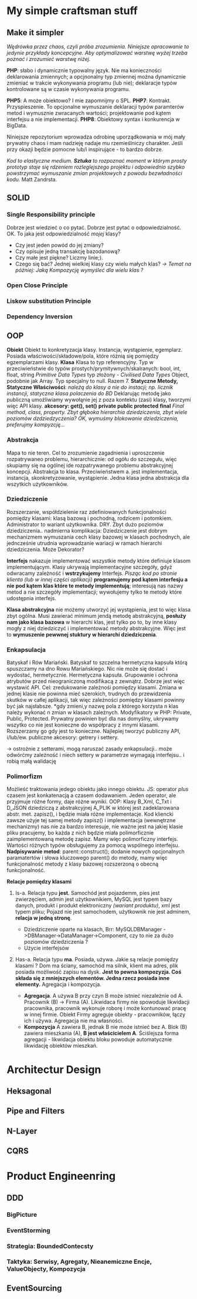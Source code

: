 # My simple craftsman stuff
## Make it simpler
*Wędrówka przez chaos, czyli próba zrozumienia.*
*Niniejsze opracowanie to jedynie przykłady koncepcyjne.*
*Aby optymalizować warstwę wyżej trzeba poznać i zrozumieć warstwę niżej.*

**PHP**: słabo i dynamicznie typowalny język. Nie ma konieczności deklarowania zmiennych; a opcjnonalny typ zmiennej można dynamicznie zmieniać w trakcie wykonywania programu (lub nie); deklaracje typów kontrolowane są w czasie wykonywania programu.

**PHP5**: A może obiektowo? I mie zapomnijmy o SPL.
**PHP7**: Kontrakt. Przyspieszenie. To opcjonalne wymuszanie deklaracji typów paramterów metod i wymusznie zwracanych wartości; projektowanie pod kątem interfejsu a nie implementacji.
**PHP8**: Obiektowy syntax i konkurencja w BigData.

Niniejsze repozytorium wprowadza odrobinę uporządkowania w mój mały prywatny chaos i mam nadzieję nadaje mu rzemieślniczy charakter. Jeśli przy okazji będzie pomocne lub/i inspirujące - to bardzo dobrze.

*Kod to elastyczne medium. **Sztuka** to rozpoznać moment w którym prosty prototyp staje się rdzeniem rozleglejszego projektu i odpowiednio szybko powstrzymać wymuszanie zmian projektowych z powodu bezwładności kodu.* Matt Zandrsta.

## SOLID
### Single Responsibility principle
Dobrze jest wiedzieć o co pytać.
Dobrze jest pytać o odpowiedzialność. OK. To jaka jest odpowiedzialność *mojej* klasy?
* Czy jest jeden powód do jej zmiany?
* Czy opisuje jedną transakcję bazodanową?
* Czy małe jest piękne? Liczmy linie;).
* Czego się bać? Jednej wielkiej klasy czy wielu małych klas? 
*→ Temat na później: Jaką Kompozycję wymyśleć dla wielu klas ?*

### Open Close Principle
### Liskow substitution Principle
### Dependency Inversion

## OOP
**Obiekt**
Obiekt to konkretyzacja klasy. Instancja, wystąpienie, egemplarz.
Posiada właściwości/składowe/pola, które różnią się pomiędzy egzemplarzami klasy.
**Klasa**
Klasa to typ referencyjny. 
Typ w przeciwieństwie do typów prostych/prymitywnych/skalranych: bool, int, float, string *Primitive Data Types* typ złożony - *Civilised Data Types* Object, podobnie jak Array. Typ specjalny to null. Razem 7.
**Statyczne Metody, Statyczne Właściwości**: *należą do klasy a nie do instacji; np. licznik instancji, statyczna klasa polaczenia do BD*
Deklarując metodę jako publiczną umożliwiamy wywołąnie jej z poza kontektu (zasi) klasy, tworzymi więc API klasy.
**akcesory: get(), set()**
**private public protected**
**final** *Final method, class, property. Zbyt głęboka hierarchia dziedziczenia, zbyt wiele poziomów dzdziedzyczenia?  OK, wymuśmy blokowanie dziedziczenia,  preferujmy kompyzcję...*
### Abstrakcja
Mapa to nie teren. Cel to zrozumienie zagadnienia i uproszczenie rozpatrywaneo problemu,  hierarchicznie: od ogółu do szczegułu, więc skupiamy się na ogólnej ide rozpatrywanego problemu abstrakcyjnej koncepcji.
Abstrakcja to klasa. Przeciwieństwem a. jest implementacja, instancja, skonkretyzowanie, wystąpienie. Jedna klasa jedna abstrakcja dla wszytkich użytkowników.

### Dziedziczenie
Rozszerzanie, współdzielenie raz zdefiniowanych funkcjonalności pomiędzy klasami: klasą bazową i pochodną, rodzicem i potomkiem. 
Administrator to wariant użytkownika. 
DRY. 
Zbyt dużo poziomów dziedziczenia.. nadmierna komplikacja:
Dziedziczenie jest dobrym mechanizmem wymuszania cech klasy bazowej w klasach pochodnych, ale jedncześnie utrudnia wprowadzanie wariacji w ramach hierarchi dziedziczenia. Może Dekorator?

**Interfejs** nakazuje implementować wszystkie metody które definiuje klasom implementującym. 
Klasy ukrywają implementacyjne szczegóły, gdyż odwracamy zależność i **wstrzykujemy** Interfejs. 
*Pisząc kod po stronie klienta (lub w innej części aplikacji)* **programujemy pod kątem interfesju a nie pod kątem klas które te metody implementują**; interesują nas nazwy metod a nie szczegóły implementacji; wywołujemy tylko te metody które udostępnia interfejs.

**Klasa abstrakcyjna** nie możemy utworzyć jej wystąpienia, jest to więc klasa zbyt ogólna. Musi zawierać minimum jendą metodę abstrakcyjną, **posłuży nam jako klasa bazowa** w hierarchi klas, jest tylko po to, by inne klasy mogły z niej dziedziczyć i implementować metody abstrakcyjne. Więc jest to **wymuszenie pewwnej stuktury w hierarchi dziedziczenia**.

### Enkapsulacja
Batyskaf i Rów Mariański. Batyskaf to szczelna hermetyczna kapsuła którą spuszczamy na dno Rowu Mariańskiego. Nic nie może się dostać i wydostać, hermetycznie. Hermetyczna kapsuła.
Grupowanie i ochrona atrybutów przed nieograniczoną modifikacą z zewnątrz. Dobrze jest więc wystawić API. Cel: zredukowanie zależnośi pomiędzy klasami. Zmiana w jednej klasie nie powinna mieć szerokich, trudnych do przewidzenia skutków w całlej aplikacji, tak więc zależności pomiędzy klasami powinny być jak najsłabsze.
*gdy zmieni,y nazwę pola z którego korzysta n klas należy wykonać n zmian w klasach zależnych. Modyfikatory w PHP: Private, Public, Protected.
Prywatny powinien być dla nas domyślny, ukrywamy wszytko co nie jest konieczne do współpracy z innymi klasami. Rozszerzamy go gdy jest to konieczne. Najlepiej tworzyć publiczny API, i/lub/ew. publiczne akcesory: getrery i settery. 

→ ostrożnie z setterami, mogą naruszać zasady enkapsulacji.. może odwórćmy zależność i niech settery w parametrze wymagają interfejsu.. i robią małą walidację

### Polimorfizm
Możlieść traktowania jedego obiektu jako innego obiektu. 
JS: operator *plus* czasem jest konkatenacją a czasem dodawaniem. Jeden operator, ale przyjmuje różne formy, daje różne wyniki.
OOP: Klasy B_Xml, C_Txt i D_JSON dziedziczą z abstrakcyjnej A_PLIK w której jest zadeklarowana abstr. met. zapisz(), i będzie miała różne implementacje. Kod kliencki zawsze użyje tej samej metody zapisz() i implementacja (wewnętrzne mechanizmy) nas nie za bardzo interesuje, nie ważne jest na jakiej klasie pliku pracujemy, bo każda z nich będzie miała polimorficznie zaimplementowaną metodę zapisz. Mamy więc polimorficzny interfejs.
Wartości różnych typów obsługujemy za pomocą wspólnego interfejsu.
**Nadpisywanie metod**: parent::construct(); dodanie nowych opcjonalnych paramatertów i słowa kluczowego parent() do metody, mamy więc funkcjonalność metody z klasy bazowej rozszerzoną o obecną funkcjonalność.



**Relacje pomiędzy klasami**
1. Is-a. Relacja typu **jest**. Samochód jest pojazdemm, pies jest zwierzęciem, admin jest użytkownikiem, MySQL jest typem bazy danych, produkt i produkt elektroniczny *(wariant produktu)*, xml jest typem pliku; Pojazd nie jest samochodem, użytkownik nie jest adminem,  **relacja w jedną stronę**.
   * Dziedziczenie oparte na klasach, Brr: MySQLDBManager ->DBManager->DataManager->Component, czy to nie za dużo poziomów dziedziczenia ?
   * Użycie interfejsów

2. Has-a. Relacja typu **ma**. Posiada, używa. Jakie są relacje pomiędzy klasami ?
Dom ma ściany, samochód ma silnik, klient ma adres, plik posiada możliwość zapisu na dysk. **Jest to pewna kompozyzja. Coś składa się z mniejszych elementów. Jedna rzecz posiada inne elementy.** Agregacja i kompozycja. 
   * **Agregacja**. A używa B przy czyn B może istnieć niezależnie od A. Pracownik (B) -> Firma (A). Likwidaca firmy nie spowoduje likwidacji pracownika, pracownik wykonuje roborę i może kontunować pracę w innej firmie. Obiekt Firmy agreguje obiekty - pracowników, łączy ich i używa. Agregacja nie ma własności.
   * **Kompozycja**
   A zawiera B, jednak B nie może istnieć bez A. Blok (B) zawiera mieszkania (A), **B jest właścicielem A**. Ściślejsza forma agregacji - likwidacja obiektu bloku powoduje automatycznie likwidację obiektów mieszkań. 




# Architectur Design
## Heksagonal
## Pipe and Filters
## N-Layer
## CQRS




# Product Engineenring
## DDD
### BigPicture
### EventStorming
### Strategia: BoundedContecsty
### Taktyka: Serwisy, Agregaty, Nieanemiczne Encje, ValueObjecty, Kompozycja
## EventSourcing
